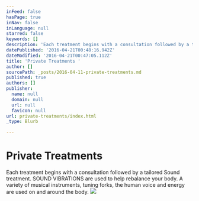 ```yaml
---
inFeed: false
hasPage: true
inNav: false
inLanguage: null
starred: false
keywords: []
description: 'Each treatment begins with a consultation followed by a tailored Sound treatment. SOUND VIBRATIONS are used to help rebalance your body. A variety of musical instruments, tuning forks, the human voice and energy are used on and around the body. '
datePublished: '2016-04-21T00:48:16.942Z'
dateModified: '2016-04-21T00:47:05.112Z'
title: 'Private Treatments '
author: []
sourcePath: _posts/2016-04-11-private-treatments.md
published: true
authors: []
publisher:
  name: null
  domain: null
  url: null
  favicon: null
url: private-treatments/index.html
_type: Blurb

---
```

# Private Treatments 

Each treatment begins with a consultation followed by a tailored Sound treatment. SOUND VIBRATIONS are used to help rebalance your body. A variety of musical instruments, tuning forks, the human voice and energy are used on and around the body. ![](https://the-grid-user-content.s3-us-west-2.amazonaws.com/393f1f33-5918-4aba-8d03-1dac7c41d778.jpg)